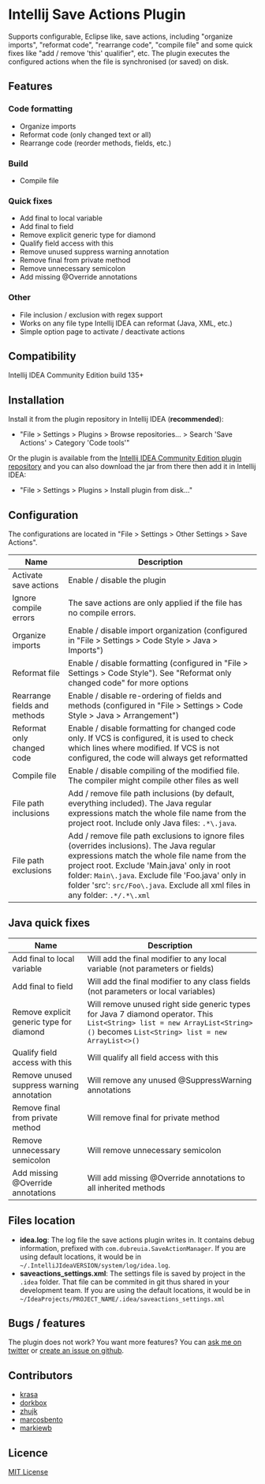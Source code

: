 # Intellij Save Actions Plugin

Supports configurable, Eclipse like, save actions, including "organize imports", "reformat code", "rearrange code", "compile file" and some quick fixes like "add / remove 'this' qualifier", etc. The plugin executes the configured actions when the file is synchronised (or saved) on disk.

## Features

### Code formatting

- Organize imports
- Reformat code (only changed text or all)
- Rearrange code (reorder methods, fields, etc.)

### Build

- Compile file

### Quick fixes

- Add final to local variable
- Add final to field
- Remove explicit generic type for diamond
- Qualify field access with this
- Remove unused suppress warning annotation
- Remove final from private method
- Remove unnecessary semicolon
- Add missing @Override annotations

### Other

- File inclusion / exclusion with regex support
- Works on any file type Intellij IDEA can reformat (Java, XML, etc.)
- Simple option page to activate / deactivate actions

## Compatibility

Intellij IDEA Community Edition build 135+

## Installation

Install it from the plugin repository in Intellij IDEA (**recommended**):

- "File > Settings > Plugins > Browse repositories... > Search 'Save Actions' > Category 'Code tools'"

Or the plugin is available from the [Intellij IDEA Community Edition plugin repository](https://plugins.jetbrains.com/plugin/7642) and you can also download the jar from there then add it in Intellij IDEA:

- "File > Settings > Plugins > Install plugin from disk..."

## Configuration

The configurations are located in "File > Settings > Other Settings > Save Actions".

| Name                         | Description
| ---                          | ---
| Activate save actions        | Enable / disable the plugin
| Ignore compile errors        | The save actions are only applied if the file has no compile errors.
| Organize imports             | Enable / disable import organization (configured in "File > Settings > Code Style > Java > Imports")
| Reformat file                | Enable / disable formatting (configured in "File > Settings > Code Style"). See "Reformat only changed code" for more options
| Rearrange fields and methods | Enable / disable re-ordering of fields and methods (configured in "File > Settings > Code Style > Java > Arrangement")
| Reformat only changed code   | Enable / disable formatting for changed code only. If VCS is configured, it is used to check which lines where modified. If VCS is not configured, the code will always get reformatted
| Compile file                 | Enable / disable compiling of the modified file. The compiler might compile other files as well
| File path inclusions         | Add / remove file path inclusions (by default, everything included). The Java regular expressions match the whole file name from the project root. Include only Java files: `.*\.java`. 
| File path exclusions         | Add / remove file path exclusions to ignore files (overrides inclusions). The Java regular expressions match the whole file name from the project root. Exclude 'Main.java' only in root folder: `Main\.java`. Exclude file 'Foo.java' only in folder 'src': `src/Foo\.java`. Exclude all xml files in any folder: `.*/.*\.xml`

## Java quick fixes

| Name                                      | Description
| ---                                       | ---
| Add final to local variable               | Will add the final modifier to any local variable (not parameters or fields)
| Add final to field                        | Will add the final modifier to any class fields (not parameters or local variables)
| Remove explicit generic type for diamond  | Will remove unused right side generic types for Java 7 diamond operator. This `List<String> list = new ArrayList<String>()` becomes `List<String> list = new ArrayList<>()`
| Qualify field access with this            | Will qualify all field access with this
| Remove unused suppress warning annotation | Will remove any unused @SuppressWarning annotations
| Remove final from private method          | Will remove final for private method
| Remove unnecessary semicolon              | Will remove unnecessary semicolon
| Add missing @Override annotations         | Will add missing @Override annotations to all inherited methods

## Files location

- **idea.log**: The log file the save actions plugin writes in. It contains debug information, prefixed with `com.dubreuia.SaveActionManager`. If you are using default locations, it would be in `~/.IntelliJIdeaVERSION/system/log/idea.log`.
- **saveactions_settings.xml**: The settings file is saved by project in the `.idea` folder. That file can be commited in git thus shared in your development team. If you are using the default locations, it would be in `~/IdeaProjects/PROJECT_NAME/.idea/saveactions_settings.xml`

## Bugs / features

The plugin does not work? You want more features? You can [ask me on twitter](https://twitter.com/dubreuia) or [create an issue on github](https://github.com/dubreuia/intellij-plugin-save-actions/issues).

## Contributors

- [krasa](https://github.com/krasa)
- [dorkbox](https://github.com/dorkbox)
- [zhujk](https://github.com/zhujk)
- [marcosbento](https://github.com/marcosbento)
- [markiewb](https://github.com/markiewb)

## Licence

[MIT License](LICENSE.txt)
